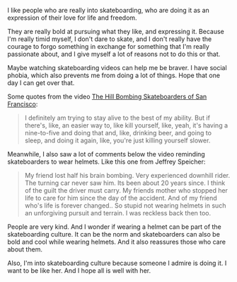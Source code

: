 I like people who are really into skateboarding, who are doing it as an expression of their love for life and freedom.

They are really bold at pursuing what they like, and expressing it. Because I'm really timid myself, I don't dare to skate, and I don't really have the courage to forgo something in exchange for something that I'm really passionate about, and I give myself a lot of reasons not to do this or that. 

Maybe watching skateboarding videos can help me be braver. I have social phobia, which also prevents me from doing a lot of things. Hope that one day I can get over that.

Some quotes from the video [The Hill Bombing Skateboarders of San Francisco](https://youtu.be/2d6TBfIZzh0):

> I definitely am trying to stay alive to the best of my ability. But if there's, like, an easier way to, like kill yourself, like, yeah, it's having a nine-to-five and doing that and, like, drinking beer, and going to sleep, and doing it again, like, you're just killing yourself slower. 

Meanwhile, I also saw a lot of comments below the video reminding skateboarders to wear helmets. Like this one from Jeffrey Speicher: 

> My friend lost half his brain bombing. Very experienced downhill rider. The turning car never saw him. Its been about 20 years since. I think of the guilt the driver must carry. My friends mother who stopped her life to care for him since the day of the accident. And of my friend who's life is forever changed.. So  stupid not wearing helmets in such an unforgiving pursuit and terrain. I was reckless back then too.

People are very kind. And I wonder if wearing a helmet can be part of the skateboarding culture. It can be the norm and skateboarders can also be bold and cool while wearing helmets. And it also reassures those who care about them.

Also, I'm into skateboarding culture because someone I admire is doing it. I want to be like her. And I hope all is well with her.  
